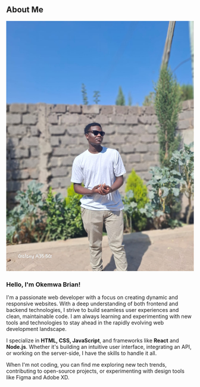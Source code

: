 <link rel="stylesheet" type="text/css" href="styles.css">


<section id="about" class="about-section">
    <h2 class="about-heading">About Me</h2>
    <div class="about-content">
        <div class="about-image-container">
            <img src="Okemwa.jpg" alt="my photo" class="about-image">
        </div>
        <div class="about-text">
            <h3 class="about-name">Hello, I'm Okemwa Brian!</h3>
            <p class="about-paragraph">
                I'm a passionate web developer with a focus on creating dynamic and responsive websites. 
                With a deep understanding of both frontend and backend technologies, I strive to build seamless 
                user experiences and clean, maintainable code. I am always learning and experimenting with new tools 
                and technologies to stay ahead in the rapidly evolving web development landscape.
            </p>
            <p class="about-paragraph">
                I specialize in <strong>HTML, CSS, JavaScript</strong>, and frameworks like <strong>React</strong> and 
                <strong>Node.js</strong>. Whether it's building an intuitive user interface, integrating an API, or working 
                on the server-side, I have the skills to handle it all.
            </p>
            <p class="about-paragraph">
                When I'm not coding, you can find me exploring new tech trends, contributing to open-source projects, 
                or experimenting with design tools like Figma and Adobe XD.
            </p>
        </div>
    </div>
</section>
